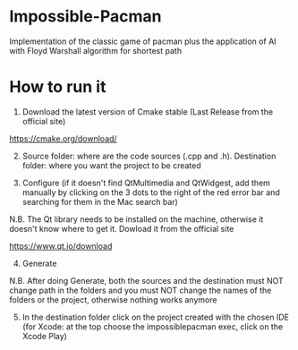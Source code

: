 # Impossible-Pacman
Implementation of the classic game of pacman plus the application of AI with Floyd Warshall algorithm for shortest path

# How to run it
1. Download the latest version of Cmake stable (Last Release from the official site)

https://cmake.org/download/

2. Source folder: where are the code sources (.cpp and .h). Destination folder: where you want the project to be created

3. Configure (if it doesn't find QtMultimedia and QtWidgest, add them manually by clicking on the 3 dots to the right of the red error bar and searching for them in the Mac search bar)

N.B. The Qt library needs to be installed on the machine, otherwise it doesn't know where to get it. Dowload it from the official site

https://www.qt.io/download

4. Generate

N.B. After doing Generate, both the sources and the destination must NOT change path in the folders and you must NOT change the names of the folders or the project, otherwise nothing works anymore

5. In the destination folder click on the project created with the chosen IDE (for Xcode: at the top choose the impossiblepacman exec, click on the Xcode Play)
